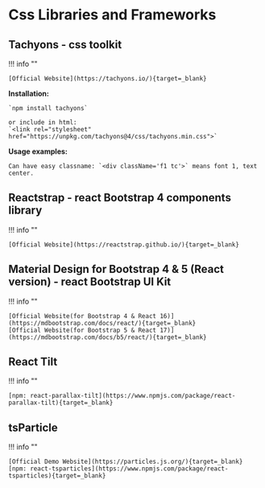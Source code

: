 # Css Libraries and Frameworks

## Tachyons - css toolkit

!!! info ""

    [Official Website](https://tachyons.io/){target=_blank}

**Installation:**

    `npm install tachyons`

    or include in html:
    `<link rel="stylesheet" href="https://unpkg.com/tachyons@4/css/tachyons.min.css">`

**Usage examples:**

    Can have easy classname: `<div className='f1 tc'>` means font 1, text center.

## Reactstrap - react Bootstrap 4 components library

!!! info ""

    [Official Website](https://reactstrap.github.io/){target=_blank}

## Material Design for Bootstrap 4 & 5 (React version) - react Bootstrap UI Kit

!!! info ""

    [Official Website(for Bootstrap 4 & React 16)](https://mdbootstrap.com/docs/react/){target=_blank}
    [Official Website(for Bootstrap 5 & React 17)](https://mdbootstrap.com/docs/b5/react/){target=_blank}

## React Tilt

!!! info ""

    [npm: react-parallax-tilt](https://www.npmjs.com/package/react-parallax-tilt){target=_blank}

## tsParticle

!!! info ""

    [Official Demo Website](https://particles.js.org/){target=_blank}
    [npm: react-tsparticles](https://www.npmjs.com/package/react-tsparticles){target=_blank}
